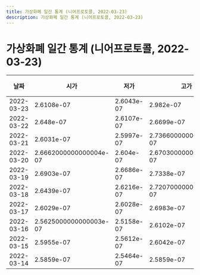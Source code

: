 ```yaml
---
title: 가상화폐 일간 통계 (니어프로토콜, 2022-03-23)
description: 가상화폐 일간 통계 (니어프로토콜, 2022-03-23)
---
```


가상화폐 일간 통계 (니어프로토콜, 2022-03-23)
===

|날짜|시가|저가|고가|종가|비고|
|--|--|--|--|--|--|
|2022-03-23|2.6108e-07|2.6043e-07|2.982e-07|2.9086e-07|    |
|2022-03-22|2.648e-07|2.6107e-07|2.6699e-07|2.6108e-07|    |
|2022-03-21|2.6031e-07|2.5997e-07|2.7366000000000003e-07|2.648e-07|    |
|2022-03-20|2.6662000000000004e-07|2.604e-07|2.6703000000000003e-07|2.604e-07|    |
|2022-03-19|2.6903e-07|2.6686e-07|2.7338e-07|2.6738e-07|    |
|2022-03-18|2.6439e-07|2.6216e-07|2.7207000000000003e-07|2.7185000000000004e-07|    |
|2022-03-17|2.6029e-07|2.6028e-07|2.6983e-07|2.6642e-07|    |
|2022-03-16|2.5625000000000003e-07|2.5158e-07|2.6102e-07|2.6029e-07|    |
|2022-03-15|2.5955e-07|2.5612e-07|2.6042e-07|2.5872e-07|    |
|2022-03-14|2.5859e-07|2.5464e-07|2.5859e-07|2.5709000000000003e-07|    |
